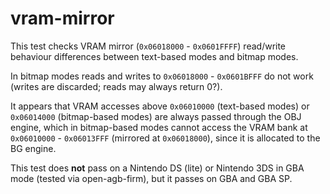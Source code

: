 # vram-mirror

This test checks VRAM mirror (`0x06018000` - `0x0601FFFF`) read/write behaviour differences between text-based modes and bitmap modes.

In bitmap modes reads and writes to `0x06018000` - `0x0601BFFF` do not work (writes are discarded; reads may always return 0?).

It appears that VRAM accesses above `0x06010000` (text-based modes) or `0x06014000` (bitmap-based modes) are always passed through the OBJ engine,
which in bitmap-based modes cannot access the VRAM bank at `0x06010000` - `0x06013FFF` (mirrored at `0x06018000`), since it is allocated to the BG engine.

This test does **not** pass on a Nintendo DS (lite) or Nintendo 3DS in GBA mode (tested via open-agb-firm), but it passes on GBA and GBA SP.
